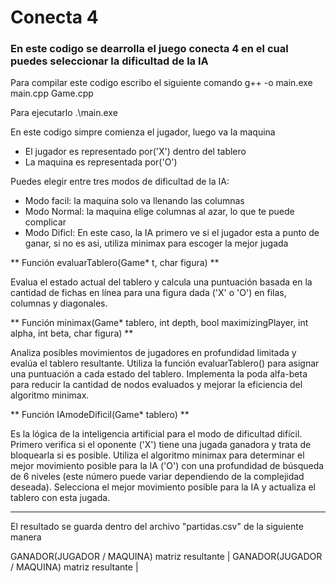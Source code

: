 # Conecta 4
### En este codigo se dearrolla el juego conecta 4 en el cual puedes seleccionar la dificultad de la IA

Para compilar este codigo escribo el siguiente comando
g++ -o main.exe main.cpp Game.cpp

Para ejecutarlo
.\main.exe


<p>
En este codigo simpre comienza el jugador, luego va la maquina
</p>

- El jugador es representado por('X') dentro del tablero
- La maquina es representada por('O')


<p>
Puedes elegir entre tres modos de dificultad de la IA:
</p>

- Modo facil: la maquina solo va llenando las columnas
- Modo Normal: la maquina elige columnas al azar, lo que te puede complicar
- Modo Dificl: En este caso, la IA primero ve si el jugador esta a punto de ganar, si no es asi, utiliza minimax para escoger la mejor jugada


** Función evaluarTablero(Game* t, char figura) **

Evalua el estado actual del tablero y calcula una puntuación basada en la cantidad de fichas en línea para una figura dada ('X' o 'O') en filas, columnas y diagonales.


** Función minimax(Game* tablero, int depth, bool maximizingPlayer, int alpha, int beta, char figura) **

Analiza posibles movimientos de jugadores en profundidad limitada y evalúa el tablero resultante.
Utiliza la función evaluarTablero() para asignar una puntuación a cada estado del tablero.
Implementa la poda alfa-beta para reducir la cantidad de nodos evaluados y mejorar la eficiencia del algoritmo minimax.


** Función IAmodeDificil(Game* tablero) **

Es la lógica de la inteligencia artificial para el modo de dificultad difícil.
Primero verifica si el oponente ('X') tiene una jugada ganadora y trata de bloquearla si es posible.
Utiliza el algoritmo minimax para determinar el mejor movimiento posible para la IA ('O') con una profundidad de búsqueda de 6 niveles (este número puede variar dependiendo de la complejidad deseada).
Selecciona el mejor movimiento posible para la IA y actualiza el tablero con esta jugada.



------------

El resultado se guarda dentro del archivo "partidas.csv" de la siguiente manera

GANADOR(JUGADOR / MAQUINA)
matriz resultante
|
GANADOR(JUGADOR / MAQUINA)
matriz resultante
|
